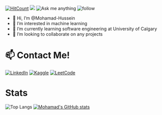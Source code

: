 [![HitCount](https://hits.dwyl.com/Mohamad-Hussein/Mohamad-Hussein.svg)](https://hits.dwyl.com/{Mohamad-Hussein}/Mohamad-Hussein) ![](https://komarev.com/ghpvc/?username=Mohamad-Hussein&color=brightgreen) ![Ask me anything](https://img.shields.io/badge/Ask%20me-anything-1abc9c.svg) ![follow](https://img.shields.io/github/followers/Mohamad-Hussein.svg?style=social&label=Follow&maxAge=2592000)
- 👋 Hi, I’m @Mohamad-Hussein
- 👀 I’m interested in machine learning
- 🌱 I’m currently learning software engineering at University of Calgary
- 💞️ I’m looking to collaborate on any projects
# 📫 Contact Me!
[![LinkedIn](https://img.shields.io/badge/LinkedIn-0077B5?style=for-the-badge&logo=linkedin&logoColor=white)](https://www.linkedin.com/in/mohamad-hussein-link/) [![Kaggle](https://img.shields.io/badge/Kaggle-20BEFF?style=for-the-badge&logo=Kaggle&logoColor=white)](https://www.kaggle.com/mohamadhussein00) [![LeetCode](https://img.shields.io/badge/-LeetCode-FFA116?style=for-the-badge&logo=LeetCode&logoColor=black)](https://leetcode.com/Mohamad_Hussein/)

<!---
Mohamad-Hussein/Mohamad-Hussein is a ✨ special ✨ repository because its `README.md` (this file) appears on your GitHub profile.
You can click the Preview link to take a look at your changes.
--->
# Stats
![Top Langs](https://github-readme-stats.vercel.app/api/top-langs/?username=Mohamad-Hussein&langs_count=8) [![Mohamad's GitHub stats](https://github-readme-stats.vercel.app/api?username=Mohamad-Hussein&theme=cobalt)](https://github.com/anuraghazra/github-readme-stats)


